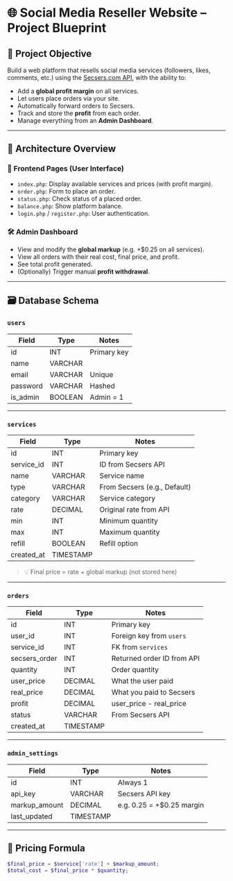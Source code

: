 # 🌐 Social Media Reseller Website – Project Blueprint

## 🎯 Project Objective
Build a web platform that resells social media services (followers, likes, comments, etc.) using the [Secsers.com API](https://secsers.com), with the ability to:

- Add a **global profit margin** on all services.
- Let users place orders via your site.
- Automatically forward orders to Secsers.
- Track and store the **profit** from each order.
- Manage everything from an **Admin Dashboard**.

---

## 🧱 Architecture Overview

### 📂 Frontend Pages (User Interface)
- `index.php`: Display available services and prices (with profit margin).
- `order.php`: Form to place an order.
- `status.php`: Check status of a placed order.
- `balance.php`: Show platform balance.
- `login.php` / `register.php`: User authentication.

### 🛠️ Admin Dashboard
- View and modify the **global markup** (e.g. +$0.25 on all services).
- View all orders with their real cost, final price, and profit.
- See total profit generated.
- (Optionally) Trigger manual **profit withdrawal**.

---

## 🗃️ Database Schema

### `users`
| Field       | Type         | Notes              |
|-------------|--------------|--------------------|
| id          | INT          | Primary key        |
| name        | VARCHAR      |                    |
| email       | VARCHAR      | Unique             |
| password    | VARCHAR      | Hashed             |
| is_admin    | BOOLEAN      | Admin = 1          |

---

### `services`
| Field       | Type         | Notes                              |
|-------------|--------------|------------------------------------|
| id          | INT          | Primary key                        |
| service_id  | INT          | ID from Secsers API                |
| name        | VARCHAR      | Service name                       |
| type        | VARCHAR      | From Secsers (e.g., Default)       |
| category    | VARCHAR      | Service category                   |
| rate        | DECIMAL      | Original rate from API             |
| min         | INT          | Minimum quantity                   |
| max         | INT          | Maximum quantity                   |
| refill      | BOOLEAN      | Refill option                      |
| created_at  | TIMESTAMP    |                                    |

> 💡 Final price = rate + global markup (not stored here)

---

### `orders`
| Field         | Type      | Notes                           |
|---------------|-----------|---------------------------------|
| id            | INT       | Primary key                     |
| user_id       | INT       | Foreign key from `users`        |
| service_id    | INT       | FK from `services`              |
| secsers_order | INT       | Returned order ID from API      |
| quantity      | INT       | Order quantity                  |
| user_price    | DECIMAL   | What the user paid              |
| real_price    | DECIMAL   | What you paid to Secsers        |
| profit        | DECIMAL   | user_price - real_price         |
| status        | VARCHAR   | From Secsers API                |
| created_at    | TIMESTAMP |                                 |

---

### `admin_settings`
| Field         | Type      | Notes                     |
|---------------|-----------|---------------------------|
| id            | INT       | Always 1                  |
| api_key       | VARCHAR   | Secsers API key           |
| markup_amount | DECIMAL   | e.g. 0.25 = +$0.25 margin |
| last_updated  | TIMESTAMP |                           |

---

## 🔁 Pricing Formula

```php
$final_price = $service['rate'] + $markup_amount;
$total_cost = $final_price * $quantity;

